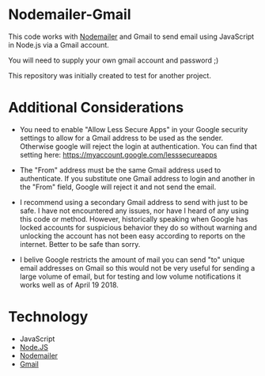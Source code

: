 # Nodemailer-Gmail

This code works with [Nodemailer](https://nodemailer.com/) and Gmail to send email using JavaScript in Node.js via a Gmail account.  

You will need to supply your own gmail account and password ;)

This repository was initially created to test for another project.

# Additional Considerations

- You need to enable "Allow Less Secure Apps" in your Google security settings to allow for a Gmail address to be used as the sender.  Otherwise google will reject the login at authentication.  You can find that setting here:  https://myaccount.google.com/lesssecureapps

- The "From" address must be the same Gmail address used to authenticate.  If you substitute one Gmail address to login and another in the "From" field, Google will reject it and not send the email.

- I recommend using a secondary Gmail address to send with just to be safe.  I have not encountered any issues, nor have I heard of any using this code or method.  However, historically speaking when Google has locked accounts for suspicious behavior they do so without warning and unlocking the account has not been easy according to reports on the internet.  Better to be safe than sorry.

- I belive Google restricts the amount of mail you can send "to" unique email addresses on Gmail so this would not be very useful for sending a large volume of email, but for testing and low volume notifications it works well as of April 19 2018.

# Technology
- JavaScript
- [Node.JS](nodejs.org)
- [Nodemailer](https://nodemailer.com/)
- [Gmail](http://gmail.com)

